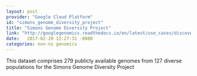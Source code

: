 ```yaml
---
layout: post
provider: "Google Cloud Platform"
id: "simons_genome_diversity_project"
title: "Simons Genome Diversity Project"
link: "http://googlegenomics.readthedocs.io/en/latest/use_cases/discover_public_data/simons_foundation.html"
date:   2017-02-20 12:27:31 -0800
categories: non-nz genomics
---
```


This dataset comprises 279 publicly available genomes from 127 diverse populations for the Simons Genome Diversity Project
